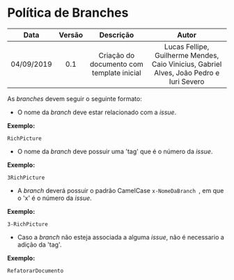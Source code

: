 # Política de Branches

| Data       | Versão | Descrição            | Autor             |
|:----------:|:------:|:--------------------:|:-----------------:|
| 04/09/2019 | 0.1 | Criação do documento com template inicial  | Lucas Fellipe, Guilherme Mendes, Caio Vinicius, Gabriel Alves, João Pedro e Iuri Severo |

As *branches* devem seguir o seguinte formato:
* O nome da *branch* deve estar relacionado com a *issue*.

<b>Exemplo:</b>
```
RichPicture
```

* O nome da *branch* deve possuir uma 'tag' que é o número da *issue*.

<b>Exemplo:</b>
```
3RichPicture
```

* A *branch* deverá possuir o padrão CamelCase ```x-NomeDaBranch ```, em que o 'x' é o número da *issue*.

<b>Exemplo:</b>

```
3-RichPicture
```

* Caso a *branch* não esteja associada a alguma *issue*, não é necessario a adição da 'tag'.

<b>Exemplo:</b>

```
RefatorarDocumento
```
